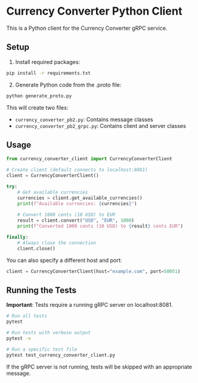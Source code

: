 # Currency Converter Python Client

This is a Python client for the Currency Converter gRPC service.

## Setup

1. Install required packages:
```bash
pip install -r requirements.txt
```

2. Generate Python code from the .proto file:
```bash
python generate_proto.py
```
This will create two files:
- `currency_converter_pb2.py`: Contains message classes
- `currency_converter_pb2_grpc.py`: Contains client and server classes

## Usage

```python
from currency_converter_client import CurrencyConverterClient

# Create client (default connects to localhost:8081)
client = CurrencyConverterClient()

try:
    # Get available currencies
    currencies = client.get_available_currencies()
    print(f"Available currencies: {currencies}")
    
    # Convert 1000 cents (10 USD) to EUR
    result = client.convert("USD", "EUR", 1000)
    print(f"Converted 1000 cents (10 USD) to {result} cents EUR")

finally:
    # Always close the connection
    client.close()
```

You can also specify a different host and port:

```python
client = CurrencyConverterClient(host="example.com", port=50051)
```

## Running the Tests

**Important**: Tests require a running gRPC server on localhost:8081.

```bash
# Run all tests
pytest

# Run tests with verbose output
pytest -v

# Run a specific test file
pytest test_currency_converter_client.py
```

If the gRPC server is not running, tests will be skipped with an appropriate message. 